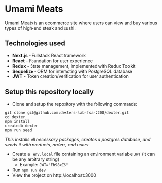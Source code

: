 # Umami Meats
Umami Meats is an ecommerce site where users can view and buy various types of high-end steak and sushi.

## Technologies used

* **Next.js** - Fullstack React framework
* **React** - Foundation for user experience
* **Redux** - State management, implemented with Redux Toolkit
* **Sequelize** - ORM for interacting with PostgreSQL database
* **JWT** - Token creation/verification for user authentication

 ## Setup this repository locally
* Clone and setup the repository with the following commands:
```
git clone git@github.com:dexters-lab-fsa-2208/dexter.git
cd dexter
npm install
createdb dexter
npm run seed
```
*This installs all necessary packages, creates a postgres database, and seeds it with products, orders, and users.*
* Create a `.env.local` file containing an environment variable `JWT` (it can be any arbitrary string) 
	* Example: `JWT="Fh98xI5"`
* Run `npm run dev`
* View the project on http://localhost:3000
